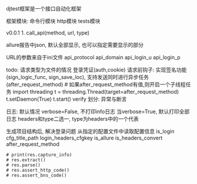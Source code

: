 
djtest框架是一个接口自动化框架


框架模块:
    命令行模块
    http模块
    tests模块
    
    
v0.0.1
    1. call_api(method, url, type)



allure报告中json, 默认全部显示, 也可以指定需要显示的部分

URL的参数来自于ini文件
    api_protocol
    api_domain
    api_login_u
    api_login_p
    
todo:
    请求类型为文件的情况
    登录凭证(auth,cookie)
    请求前钩子: 实现签名功能(sign_logic_func, sign_save_loc), 支持发送同时进行异步任务(after_request_method)
        # 如果after_request_method有值,则开启一个子线程任务
        import threading
        t = threading.Thread(target=after_request_method)
        t.setDaemon(True)
        t.start()
    verify
    划分: 异常与断言
    
   日志:
        默认情况 verbose=False, 不打印info日志
        当verbose=True, 默认打印全部日志
            headers和type二选一, type为headers中的一个代表

   生成项目结构后, 解决登录问题
        从指定的配置文件中读取配置信息
            is_login
            cfg_title_path
            login_headers_cfgkey
        is_allure
        is_headers_convert
        after_request_method

    
    # print(res.capture_info)
    # res.extract()
    # res.parse()
    # res.assert_http_code()
    # res.assert_bns_code()























